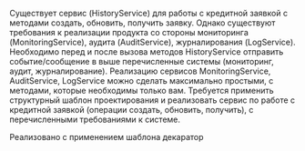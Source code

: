 Существует сервис (HistoryService) для работы с кредитной заявкой c
методами создать, обновить, получить заявку. Однако существуют требования к
реализации продукта со стороны мониторинга (MonitoringService), аудита (AuditService),
журналирования (LogService). Необходимо перед и после вызова методов HistoryService
отправить событие/сообщение в выше перечисленные системы (мониторинг, аудит,
журналирование). Реализацию сервисов MonitoringService, AuditService, LogService
можно сделать максимально простыми, с методами, которые необходимы только вам.
Требуется применить структурный шаблон проектирования и реализовать сервис по
работе с кредитной заявкой (операции создать, обновить, получить), с перечисленными
требованиями к системе.

Реализовано с применением шаблона декаратор